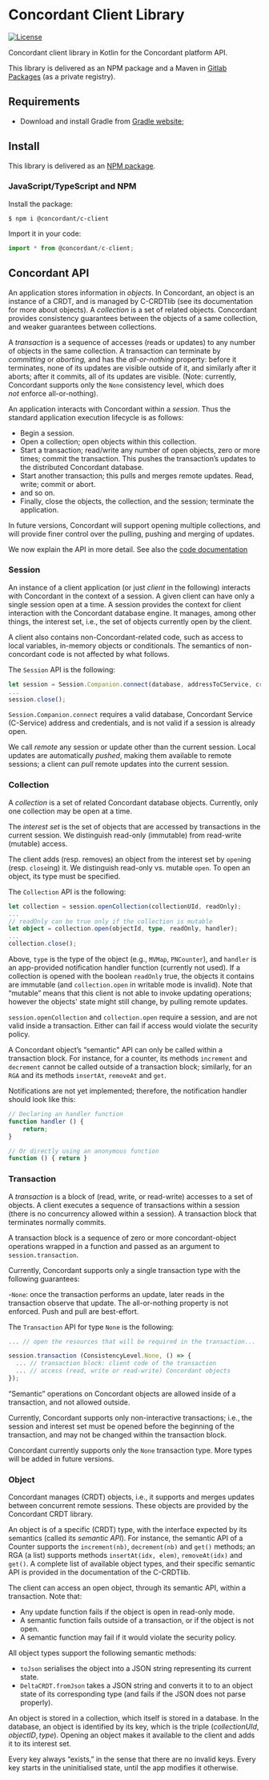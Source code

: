 # Concordant Client Library

[![License](https://img.shields.io/badge/license-MIT-green)](https://opensource.org/licenses/MIT)

Concordant client library in Kotlin for the Concordant platform API.

This library is delivered as an NPM package and a Maven in [Gitlab Packages](
https://gitlab.inria.fr/concordant/software/c-client/-/packages)
(as a private registry).

## Requirements

- Download and install Gradle from [Gradle website](https://gradle.org/install/);

## Install

This library is delivered as an
[NPM package](https://www.npmjs.com/package/@concordant/c-client).

### JavaScript/TypeScript and NPM

Install the package:
``` shell
$ npm i @concordant/c-client
```

Import it in your code:
``` typescript
import * from @concordant/c-client;
```

## Concordant API

An application stores information in *objects*. In Concordant, an object is an
instance of a CRDT, and is managed by C-CRDTlib (see its documentation for more
about objects). A *collection* is a set of related objects. Concordant provides
consistency guarantees between the objects of a same collection, and weaker
guarantees between collections.

A *transaction* is a sequence of accesses (reads or updates) to any number of
objects in the same collection. A transaction can terminate by *committing* or
*aborting,* and has the *all-or-nothing* property: before it terminates, none
of its updates are visible outside of it, and similarly after it aborts; after
it commits, all of its updates are visible. (Note: currently, Concordant
supports only the `None` consistency level, which does *not* enforce
all-or-nothing).

An application interacts with Concordant within a *session*. Thus the standard
application execution lifecycle is as follows:

- Begin a session.
- Open a collection; open objects within this collection.
- Start a transaction; read/write any number of open objects, zero or more
  times; commit the transaction. This pushes the transaction’s updates to the
  distributed Concordant database.
- Start another transaction; this pulls and merges remote updates. Read, write;
  commit or abort.
- and so on.
- Finally, close the objects, the collection, and the session; terminate the
  application.

In future versions, Concordant will support opening multiple collections, and
will provide finer control over the pulling, pushing and merging of updates.

We now explain the API in more detail. See also the [code documentation](
https://concordant.gitlabpages.inria.fr/software/c-client/c-client/)

### Session

An instance of a client application (or just *client* in the following)
interacts with Concordant in the context of a session. A given client can have
only a single session open at a time. A session provides the context for client
interaction with the Concordant database engine. It manages, among other
things, the interest set, i.e., the set of objects currently open by the
client.

A client also contains non-Concordant-related code, such as access to local
variables, in-memory objects or conditionals. The semantics of non-concordant
code is not affected by what follows.

The `Session` API is the following:

``` typescript
let session = Session.Companion.connect(database, addressToCService, credentials);
...
session.close();
```

`Session.Companion.connect` requires a valid database, Concordant Service
(C-Service) address and credentials, and is not valid if a session is already
open.

We call *remote* any session or update other than the current session. Local
updates are automatically *pushed*, making them available to remote sessions; a
client can *pull* remote updates into the current session.

### Collection

A *collection* is a set of related Concordant database objects. Currently, only
one collection may be open at a time.

The *interest set* is the set of objects that are accessed by transactions
in the current session. We distinguish read-only (immutable) from read-write
(mutable) access.

The client adds (resp. removes) an object from the interest set by `open`ing
(resp. `close`ing) it. We distinguish read-only vs. mutable `open`. To open an
object, its type must be specified.  

The `Collection` API is the following:

``` typescript
let collection = session.openCollection(collectionUId, readOnly);
...
// readOnly can be true only if the collection is mutable
let object = collection.open(objectId, type, readOnly, handler);
...
collection.close();
```

Above, `type` is the type of the object (e.g., `MVMap`, `PNCounter`), and
`handler` is an app-provided notification handler function (currently not
used). If a collection is opened with the boolean `readOnly` true, the objects
it contains are immutable (and `collection.open` in writable mode is invalid).
Note that “mutable” means that this client is not able to invoke updating
operations; however the objects' state might still change, by pulling remote
updates.

`session.openCollection` and `collection.open` require a session, and are
not valid inside a transaction. Either can fail if access would violate
the security policy.

A Concordant object’s “semantic" API can only be called within a transaction
block. For instance, for a counter, its methods `increment` and `decrement`
cannot be called outside of a transaction block; similarly, for an `RGA` and
its methods `insertAt`, `removeAt` and `get`.

Notifications are not yet implemented; therefore, the notification handler
should look like this:

``` typescript
// Declaring an handler function
function handler () {
    return;
}

// Or directly using an anonymous function
function () { return }
```

### Transaction

A *transaction* is a block of (read, write, or read-write) accesses to a set of
objects. A client executes a sequence of transactions within a session (there
is no concurrency allowed within a session). A transaction block that
terminates normally commits.

A transaction block is a sequence of zero or more concordant-object operations
wrapped in a function and passed as an argument to `session.transaction`.

Currently, Concordant supports only a single transaction type with the
following guarantees:

-`None`: once the transaction performs an update, later reads in the
  transaction observe that update. The all-or-nothing property is not enforced.
  Push and pull are best-effort.

The `Transaction` API for type `None` is the following:

``` typescript
... // open the resources that will be required in the transaction...

session.transaction (ConsistencyLevel.None, () => {
  ... // transaction block: client code of the transaction
  ... // access (read, write or read-write) Concordant objects
});
```

“Semantic” operations on Concordant objects are allowed inside of a
transaction, and not allowed outside.

Currently, Concordant supports only non-interactive transactions; i.e., the
session and interest set must be opened before the beginning of the
transaction, and may not be changed within the transaction block.

Concordant currently supports only the `None` transaction type. More types will
be added in future versions.

### Object

Concordant manages (CRDT) objects, i.e., it supports and merges updates between
concurrent remote sessions. These objects are provided by the Concordant CRDT
library.

An object is of a specific (CRDT) type, with the interface expected by its
semantics (called its *semantic API*). For instance, the semantic API of a
Counter supports the `increment(nb)`, `decrement(nb)` and `get()` methods; an
RGA (a list) supports methods `insertAt(idx, elem)`, `removeAt(idx)` and
`get()`. A complete list of available object types, and their specific semantic
API is provided in the documentation of the C-CRDTlib.

The client can access an open object, through its semantic API, within a
transaction. Note that:

* Any update function fails if the object is open in read-only mode.
* A semantic function fails outside of a transaction, or if the object is not open.
* A semantic function may fail if it would violate the security policy.  

All object types support the following semantic methods:

* `toJson` serialises the object into a JSON string representing its current
  state.
* `DeltaCRDT.fromJson` takes a JSON string and converts it to to an object
  state of its corresponding type (and fails if the JSON does not parse
  properly).

An object is stored in a collection, which itself is stored in a database. In
the database, an object is identified by its key, which is the triple
$(collectionUId, objectID, type)$. Opening an object makes it available to the
client and adds it to its interest set. 

Every key always “exists,” in the sense that there are no invalid keys. Every
key starts in the  uninitialised state, until the app modifies it otherwise. 
